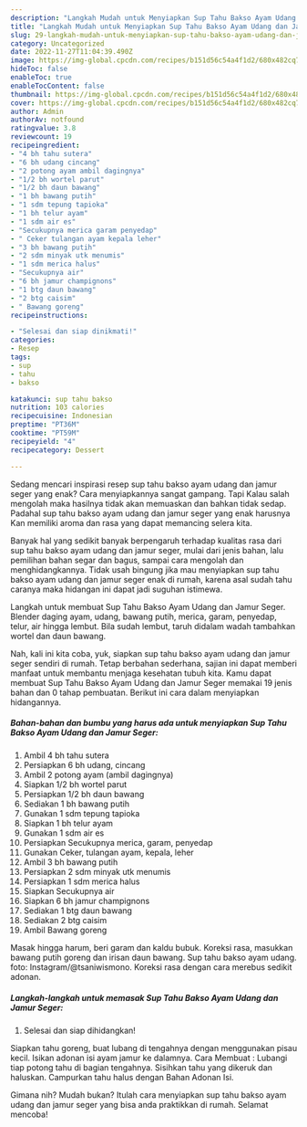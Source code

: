 ```yaml
---
description: "Langkah Mudah untuk Menyiapkan Sup Tahu Bakso Ayam Udang dan Jamur Seger yang Menggugah Selera, Buat Buka Puasa}"
title: "Langkah Mudah untuk Menyiapkan Sup Tahu Bakso Ayam Udang dan Jamur Seger yang Menggugah Selera, Buat Buka Puasa}"
slug: 29-langkah-mudah-untuk-menyiapkan-sup-tahu-bakso-ayam-udang-dan-jamur-seger-yang-menggugah-selera-buat-buka-puasa
category: Uncategorized
date: 2022-11-27T11:04:39.490Z
image: https://img-global.cpcdn.com/recipes/b151d56c54a4f1d2/680x482cq70/sup-tahu-bakso-ayam-udang-dan-jamur-seger-foto-resep-utama.jpg
hideToc: false
enableToc: true
enableTocContent: false
thumbnail: https://img-global.cpcdn.com/recipes/b151d56c54a4f1d2/680x482cq70/sup-tahu-bakso-ayam-udang-dan-jamur-seger-foto-resep-utama.jpg
cover: https://img-global.cpcdn.com/recipes/b151d56c54a4f1d2/680x482cq70/sup-tahu-bakso-ayam-udang-dan-jamur-seger-foto-resep-utama.jpg
author: Admin
authorAv: notfound
ratingvalue: 3.8
reviewcount: 19
recipeingredient:
- "4 bh tahu sutera"
- "6 bh udang cincang"
- "2 potong ayam ambil dagingnya"
- "1/2 bh wortel parut"
- "1/2 bh daun bawang"
- "1 bh bawang putih"
- "1 sdm tepung tapioka"
- "1 bh telur ayam"
- "1 sdm air es"
- "Secukupnya merica garam penyedap"
- " Ceker tulangan ayam kepala leher"
- "3 bh bawang putih"
- "2 sdm minyak utk menumis"
- "1 sdm merica halus"
- "Secukupnya air"
- "6 bh jamur champignons"
- "1 btg daun bawang"
- "2 btg caisim"
- " Bawang goreng"
recipeinstructions:

- "Selesai dan siap dinikmati!"
categories:
- Resep
tags:
- sup
- tahu
- bakso

katakunci: sup tahu bakso 
nutrition: 103 calories
recipecuisine: Indonesian
preptime: "PT36M"
cooktime: "PT59M"
recipeyield: "4"
recipecategory: Dessert

---
```



Sedang mencari inspirasi resep sup tahu bakso ayam udang dan jamur seger yang enak? Cara menyiapkannya sangat gampang. Tapi Kalau salah mengolah maka hasilnya tidak akan memuaskan dan bahkan tidak sedap. Padahal sup tahu bakso ayam udang dan jamur seger yang enak harusnya Kan memiliki aroma dan rasa yang dapat memancing selera kita.


Banyak hal yang sedikit banyak berpengaruh terhadap kualitas rasa dari sup tahu bakso ayam udang dan jamur seger, mulai dari jenis bahan, lalu pemilihan bahan segar dan bagus, sampai cara mengolah dan menghidangkannya. Tidak usah bingung jika mau menyiapkan sup tahu bakso ayam udang dan jamur seger enak di rumah, karena asal sudah tahu caranya maka hidangan ini dapat jadi suguhan istimewa.

Langkah untuk membuat Sup Tahu Bakso Ayam Udang dan Jamur Seger. Blender daging ayam, udang, bawang putih, merica, garam, penyedap, telur, air hingga lembut. Bila sudah lembut, taruh didalam wadah tambahkan wortel dan daun bawang.


Nah, kali ini kita coba, yuk, siapkan sup tahu bakso ayam udang dan jamur seger sendiri di rumah. Tetap berbahan sederhana, sajian ini dapat memberi manfaat untuk membantu menjaga kesehatan tubuh kita. Kamu dapat membuat Sup Tahu Bakso Ayam Udang dan Jamur Seger memakai 19 jenis bahan dan 0 tahap pembuatan. Berikut ini cara dalam menyiapkan hidangannya.

<!--inarticleads1-->

##### Bahan-bahan dan bumbu yang harus ada untuk menyiapkan Sup Tahu Bakso Ayam Udang dan Jamur Seger:

1. Ambil 4 bh tahu sutera
1. Persiapkan 6 bh udang, cincang
1. Ambil 2 potong ayam (ambil dagingnya)
1. Siapkan 1/2 bh wortel parut
1. Persiapkan 1/2 bh daun bawang
1. Sediakan 1 bh bawang putih
1. Gunakan 1 sdm tepung tapioka
1. Siapkan 1 bh telur ayam
1. Gunakan 1 sdm air es
1. Persiapkan Secukupnya merica, garam, penyedap
1. Gunakan  Ceker, tulangan ayam, kepala, leher
1. Ambil 3 bh bawang putih
1. Persiapkan 2 sdm minyak utk menumis
1. Persiapkan 1 sdm merica halus
1. Siapkan Secukupnya air
1. Siapkan 6 bh jamur champignons
1. Sediakan 1 btg daun bawang
1. Sediakan 2 btg caisim
1. Ambil  Bawang goreng


Masak hingga harum, beri garam dan kaldu bubuk. Koreksi rasa, masukkan bawang putih goreng dan irisan daun bawang. Sup tahu bakso ayam udang. foto: Instagram/@tsaniwismono. Koreksi rasa dengan cara merebus sedikit adonan. 

<!--inarticleads2-->

##### Langkah-langkah untuk memasak Sup Tahu Bakso Ayam Udang dan Jamur Seger:


1. Selesai dan siap dihidangkan!

Siapkan tahu goreng, buat lubang di tengahnya dengan menggunakan pisau kecil. Isikan adonan isi ayam jamur ke dalamnya. Cara Membuat : Lubangi tiap potong tahu di bagian tengahnya. Sisihkan tahu yang dikeruk dan haluskan. Campurkan tahu halus dengan Bahan Adonan Isi. 

Gimana nih? Mudah bukan? Itulah cara menyiapkan sup tahu bakso ayam udang dan jamur seger yang bisa anda praktikkan di rumah. Selamat mencoba!
